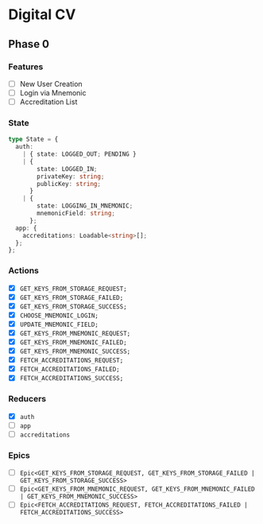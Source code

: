 # Digital CV

## Phase 0

### Features

* [ ] New User Creation
* [ ] Login via Mnemonic
* [ ] Accreditation List

### State

```typescript
type State = {
  auth:
    | { state: LOGGED_OUT; PENDING }
    | {
        state: LOGGED_IN;
        privateKey: string;
        publicKey: string;
      }
    | {
        state: LOGGING_IN_MNEMONIC;
        mnemonicField: string;
      };
  app: {
    accreditations: Loadable<string>[];
  };
};
```

### Actions

* [x] `GET_KEYS_FROM_STORAGE_REQUEST;`
* [x] `GET_KEYS_FROM_STORAGE_FAILED;`
* [x] `GET_KEYS_FROM_STORAGE_SUCCESS;`
* [x] `CHOOSE_MNEMONIC_LOGIN;`
* [x] `UPDATE_MNEMONIC_FIELD;`
* [x] `GET_KEYS_FROM_MNEMONIC_REQUEST;`
* [x] `GET_KEYS_FROM_MNEMONIC_FAILED;`
* [x] `GET_KEYS_FROM_MNEMONIC_SUCCESS;`
* [x] `FETCH_ACCREDITATIONS_REQUEST;`
* [x] `FETCH_ACCREDITATIONS_FAILED;`
* [x] `FETCH_ACCREDITATIONS_SUCCESS;`

### Reducers

* [x] `auth`
* [ ] `app`
* [ ] `accreditations`

### Epics

* [ ] `Epic<GET_KEYS_FROM_STORAGE_REQUEST, GET_KEYS_FROM_STORAGE_FAILED | GET_KEYS_FROM_STORAGE_SUCCESS>`
* [ ] `Epic<GET_KEYS_FROM_MNEMONIC_REQUEST, GET_KEYS_FROM_MNEMONIC_FAILED | GET_KEYS_FROM_MNEMONIC_SUCCESS>`
* [ ] `Epic<FETCH_ACCREDITATIONS_REQUEST, FETCH_ACCREDITATIONS_FAILED | FETCH_ACCREDITATIONS_SUCCESS>`
